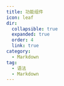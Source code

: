 ```yaml
---
title: 功能组件
icon: leaf
dir:
  collapsible: true
  expanded: true
  order: 4
  link: true
category:
  - Markdown
tag:
  - 语法
  - Markdown
---
```


